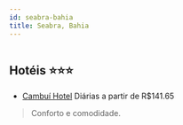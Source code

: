 ```yaml
---
id: seabra-bahia
title: Seabra, Bahia
---
```


<center><img src="https://static.hotelurbano.com/reservas/prod0/3/3986/58ff89e99d5dc_cambui-hotel.jpg" alt="" /></center>


## Hotéis ⭐️⭐️⭐️

-    [Cambuí Hotel](https://www.hurb.com/aud/https://www.hurb.com/hoteis/seabra/cambui-hotel-3986?cmp=18055) Diárias a partir de R$141.65
   > Conforto e comodidade.
